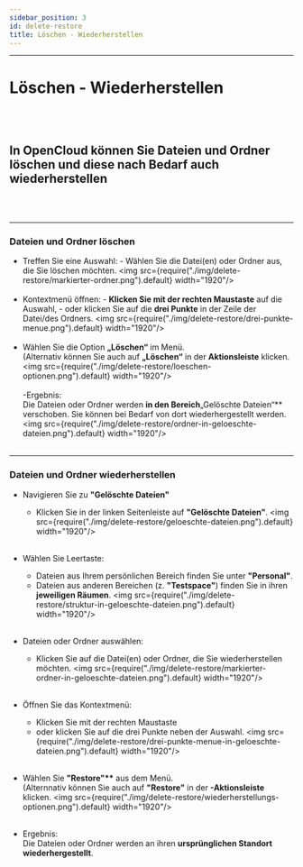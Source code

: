 ```yaml
---
sidebar_position: 3
id: delete-restore
title: Löschen - Wiederherstellen
---
```


---

# Löschen - Wiederherstellen

<br/><br/>

## In OpenCloud können Sie Dateien und Ordner löschen und diese nach Bedarf auch wiederherstellen

<br/><br/>

---

### Dateien und Ordner löschen

- Treffen Sie eine Auswahl: - Wählen Sie die Datei(en) oder Ordner aus, die Sie löschen möchten.
  <img src={require("./img/delete-restore/markierter-ordner.png").default} width="1920"/>
  <br/><br/>
- Kontextmenü öffnen: - **Klicken Sie mit der rechten Maustaste** auf die Auswahl, - oder klicken Sie auf die **drei Punkte** in der Zeile der Datei/des Ordners.
  <img src={require("./img/delete-restore/drei-punkte-menue.png").default} width="1920"/>
  <br/><br/>
- Wählen Sie die Option **„Löschen“** im Menü.<br/>
  (Alternativ können Sie auch auf **„Löschen“** in der **Aktionsleiste** klicken.
  <img src={require("./img/delete-restore/loeschen-optionen.png").default} width="1920"/>
  <br/><br/>
  -Ergebnis:<br/>
  Die Dateien oder Ordner werden **in den Bereich**„Gelöschte Dateien“\*\* verschoben. Sie können bei Bedarf von dort wiederhergestellt werden.
  <img src={require("./img/delete-restore/ordner-in-geloeschte-dateien.png").default} width="1920"/>
  <br/><br/>

---

### Dateien und Ordner wiederherstellen

- Navigieren Sie zu **"Gelöschte Dateien"**
  - Klicken Sie in der linken Seitenleiste auf **"Gelöschte Dateien"**.
    <img src={require("./img/delete-restore/geloeschte-dateien.png").default} width="1920"/>
    <br/><br/>
- Wählen Sie Leertaste:
  - Dateien aus Ihrem persönlichen Bereich finden Sie unter **"Personal"**.
  - Dateien aus anderen Bereichen (z. **"Testspace"**) finden Sie in ihren **jeweiligen Räumen**.
    <img src={require("./img/delete-restore/struktur-in-geloeschte-dateien.png").default} width="1920"/>
    <br/><br/>
- Dateien oder Ordner auswählen:
  - Klicken Sie auf die Datei(en) oder Ordner, die Sie wiederherstellen möchten.
    <img src={require("./img/delete-restore/markierter-ordner-in-geloeschte-dateien.png").default} width="1920"/>
    <br/><br/>
- Öffnen Sie das Kontextmenü:
  - Klicken Sie mit der rechten Maustaste
  - oder klicken Sie auf die drei Punkte neben der Auswahl.
    <img src={require("./img/delete-restore/drei-punkte-menue-in-geloeschte-dateien.png").default} width="1920"/>
    <br/><br/>
- Wählen Sie **"Restore"\*\*** aus dem Menü.<br/>
  (Alternnativ können Sie auch auf **"Restore"** in der **-Aktionsleiste** klicken.
  <img src={require("./img/delete-restore/wiederherstellungs-optionen.png").default} width="1920"/>
  <br/><br/>

- Ergebnis: <br/>
  Die Dateien oder Ordner werden an ihren **ursprünglichen Standort** **wiederhergestellt**.
